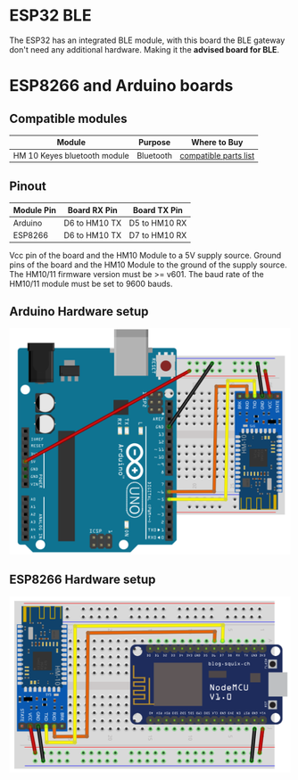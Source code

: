 #  
# ESP32 BLE
The ESP32 has an integrated BLE module, with this board the BLE gateway don't need any additional hardware. Making it the **advised board for BLE**.

# ESP8266 and Arduino boards
## Compatible modules
|Module|Purpose|Where to Buy|
|-|-|-|
|HM 10 Keyes bluetooth module|Bluetooth|[compatible parts list](https://docs.google.com/spreadsheets/d/1_5fQjAixzRtepkykmL-3uN3G5bLfQ0zMajM9OBZ1bx0/edit#gid=1323184277)|

## Pinout
|Module Pin|Board RX Pin|Board TX Pin|
|-|:-:|:-:|
|Arduino|D6 to HM10 TX|D5 to HM10 RX|
|ESP8266|D6 to HM10 TX|D7 to HM10 RX|

Vcc pin of the board and the HM10 Module to a 5V supply source.
Ground pins of the board and the HM10 Module to the ground of the supply source.
The HM10/11 firmware version must be  >= v601.
The baud rate of the HM10/11 module must be set to 9600 bauds.

## Arduino Hardware setup
![BLE Arduino](../img/OpenMQTTgateway_Arduino_Addon_BT.png)

## ESP8266 Hardware setup
![BLE ESP8266](../img/OpenMQTTgateway_ESP8266_Addon_BT.png)


